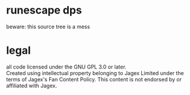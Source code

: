 # runescape dps

beware: this source tree is a mess

# legal

all code licensed under the GNU GPL 3.0 or later.
<br>
Created using intellectual property belonging to Jagex Limited under the terms of Jagex's Fan Content Policy. This content is not endorsed by or affiliated with Jagex.
